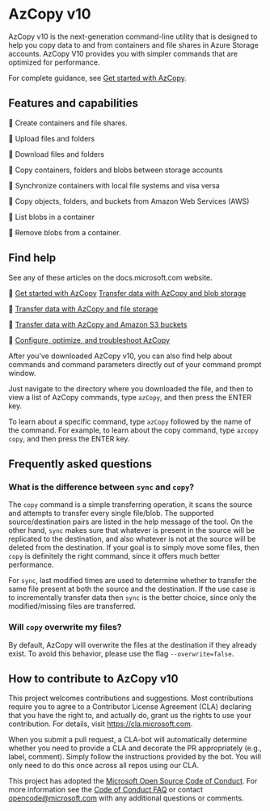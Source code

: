 # AzCopy v10

AzCopy v10 is the next-generation command-line utility that is designed to help you copy data to and from containers and file shares in Azure Storage accounts. AzCopy V10 provides you with simpler commands that are optimized for performance.

For complete guidance, see [Get started with AzCopy](https://docs.microsoft.com/azure/storage/common/storage-use-azcopy-v10?toc=%2fazure%2fstorage%2fblobs%2ftoc.json).

## Features and capabilities

:small_orange_diamond: Create containers and file shares.

:small_orange_diamond: Upload files and folders

:small_orange_diamond: Download files and folders

:small_orange_diamond: Copy containers, folders and blobs between storage accounts

:small_orange_diamond: Synchronize containers with local file systems and visa versa

:small_orange_diamond: Copy objects, folders, and buckets from Amazon Web Services (AWS)

:small_orange_diamond: List blobs in a container

:small_orange_diamond: Remove blobs from a container.

## Find help

See any of these articles on the docs.microsoft.com website.

:small_orange_diamond: [Get started with AzCopy](https://docs.microsoft.com/azure/storage/common/storage-use-azcopy-v10)
 [Transfer data with AzCopy and blob storage](storage-use-azcopy-blobs.md)

:small_orange_diamond: [Transfer data with AzCopy and file storage](storage-use-azcopy-files.md)

:small_orange_diamond: [Transfer data with AzCopy and Amazon S3 buckets](storage-use-azcopy-s3.md)

:small_orange_diamond: [Configure, optimize, and troubleshoot AzCopy](storage-use-azcopy-configure.md)

After you've downloaded AzCopy v10, you can also find help about commands and command parameters directly out of your command prompt window.

Just navigate to the directory where you downloaded the file, and then to view a list of AzCopy commands, type `azCopy`, and then press the ENTER key.

To learn about a specific command, type `azCopy` followed by the name of the command. For example, to learn about the copy command, type `azcopy copy`, and then press the ENTER key.

## Frequently asked questions

### What is the difference between `sync` and `copy`?

The `copy` command is a simple transferring operation, it scans the source and attempts to transfer every single file/blob. The supported source/destination pairs are listed in the help message of the tool. On the other hand, `sync` makes sure that whatever is present in the source will be replicated to the destination, and also whatever is not at the source will be deleted from the destination. If your goal is to simply move some files, then `copy` is definitely the right command, since it offers much better performance.

For `sync`, last modified times are used to determine whether to transfer the same file present at both the source and the destination. If the use case is to incrementally transfer data
then `sync` is the better choice, since only the modified/missing files are transferred.

### Will `copy` overwrite my files?

By default, AzCopy will overwrite the files at the destination if they already exist. To avoid this behavior, please use the flag `--overwrite=false`. 

## How to contribute to AzCopy v10

This project welcomes contributions and suggestions.  Most contributions require you to agree to a
Contributor License Agreement (CLA) declaring that you have the right to, and actually do, grant us
the rights to use your contribution. For details, visit https://cla.microsoft.com.

When you submit a pull request, a CLA-bot will automatically determine whether you need to provide
a CLA and decorate the PR appropriately (e.g., label, comment). Simply follow the instructions
provided by the bot. You will only need to do this once across all repos using our CLA.

This project has adopted the [Microsoft Open Source Code of Conduct](https://opensource.microsoft.com/codeofconduct/).
For more information see the [Code of Conduct FAQ](https://opensource.microsoft.com/codeofconduct/faq/) or
contact [opencode@microsoft.com](mailto:opencode@microsoft.com) with any additional questions or comments.
